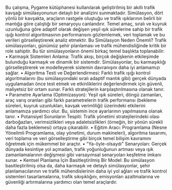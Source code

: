 Bu çalışma, Pygame kütüphanesi kullanılarak geliştirilmiş bir akıllı trafik kavşağı simülasyonunun detaylı bir analizini sunmaktadır. Simülasyon, dört yönlü bir kavşakta, araçların rastgele oluştuğu ve trafik ışıklarının belirli bir mantığa göre çalıştığı 
bir senaryoyu canlandırır. Temel amaç, sıralı ve kuyruk uzunluğuna göre adaptif olarak değişen yeşil ışık sürelerine sahip bir trafik ışığı kontrol algoritmasının performansını gözlemlemek, veri toplamak ve bu verileri görselleştirerek analiz etmektir.
Bu Simülasyon Neden Önemli?
Trafik simülasyonları, günümüz şehir planlaması ve trafik mühendisliğinde kritik bir role sahiptir. Bu tür simülasyonların önemi birkaç temel başlıkta toplanabilir:
•	Karmaşık Sistemleri Anlama: Trafik akışı, birçok değişkenin etkileşimde bulunduğu karmaşık ve dinamik bir sistemdir. Simülasyonlar, bu karmaşıklığı görselleştirerek ve modelleyerek sistemin davranışını daha iyi anlamamızı sağlar.
•	Algoritma Testi ve Değerlendirmesi: Farklı trafik ışığı kontrol algoritmalarını (bu simülasyondaki sıralı adaptif mantık gibi) gerçek dünyada uygulamadan önce test etmek ve etkinliklerini değerlendirmek için 
güvenli, maliyetsiz bir ortam sunar. Farklı stratejilerin karşılaştırılmasına olanak tanır.
•	Parametre Ayarlama (Optimizasyon): Yeşil ışık süreleri, döngü zamanları, araç varış oranları gibi farklı parametrelerin trafik performansı (bekleme süreleri, kuyruk uzunlukları, kavşak verimliliği) üzerindeki etkilerini anlamamıza 
yardımcı olur. Bu, sistemin ince ayarlarının yapılmasına olanak tanır.
•	Potansiyel Sorunların Tespiti: Trafik yönetimi stratejilerindeki olası darboğazları, verimsizlikleri veya adaletsizlikleri (örneğin, bir yönün sürekli daha fazla beklemesi) ortaya çıkarabilir.
•	Eğitim Aracı: Programlama (Nesne Yönelimli Programlama, olay yönetimi, durum makineleri), algoritma tasarımı, veri toplama ve veri görselleştirme gibi birçok temel bilişim kavramını öğretmek için mükemmel bir araçtır.
•	"Ya-öyle-olsaydı" Senaryoları: Gerçek dünyada kesintiye yol açmadan, trafik yoğunluğunun artması veya ışık zamanlamalarının değişmesi gibi varsayımsal senaryoları keşfetme imkanı sunar.
•	Kentsel Planlama İçin Basitleştirilmiş Bir Model: Bu simülasyon basitleştirilmiş olsa da, daha karmaşık ve detaylı simülasyonlar, şehir planlamacılarının ve trafik mühendislerinin daha iyi yol ağları ve trafik kontrol 
sistemleri tasarlamalarına, trafik sıkışıklığını, emisyonları azaltmalarına ve güvenliği artırmalarına yardımcı olan temel araçlardır.
